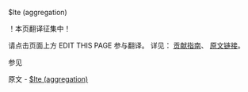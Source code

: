  $lte (aggregation)

 ！本页翻译征集中！

请点击页面上方 EDIT THIS PAGE 参与翻译。
详见：
[贡献指南]( https://github.com/JinMuInfo/MongoDB-Manual-zh/blob/master/CONTRIBUTING.md )、
[原文链接](  https://docs.mongodb.com/manual/reference/operator/aggregation/lte/  )。

 参见

原文 - [$lte (aggregation)]( https://docs.mongodb.com/manual/reference/operator/aggregation/lte/ )

